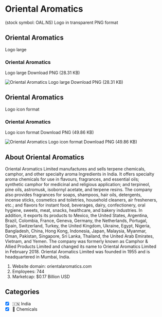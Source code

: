 # Oriental Aromatics
 (stock symbol: OAL.NS) Logo in transparent PNG format

## Oriental Aromatics
 Logo large

### Oriental Aromatics
 Logo large Download PNG (28.31 KB)

![Oriental Aromatics
 Logo large Download PNG (28.31 KB)](/img/orig/OAL.NS_BIG-224d8a3a.png)

## Oriental Aromatics
 Logo icon format

### Oriental Aromatics
 Logo icon format Download PNG (49.86 KB)

![Oriental Aromatics
 Logo icon format Download PNG (49.86 KB)](/img/orig/OAL.NS-aca530f3.png)

## About Oriental Aromatics


Oriental Aromatics Limited manufactures and sells terpene chemicals, camphor, and other specialty aroma Ingredients in India. It offers specialty aroma chemicals for use in flavours, fragrances, and essential oils; synthetic camphor for medicinal and religious application; and terpineol, pine oils, astromusk, isobornyl acetate, and terpene resins. The company also provides fragrances for soaps, shampoos, hair oils, detergents, incense sticks, cosmetics and toiletries, household cleaners, air fresheners, etc.; and flavors for instant food, beverages, dairy, confectionery, oral hygiene, sweets, meat, snacks, healthcare, and bakery industries. In addition, it exports its products to Mexico, the United States, Argentina, Brazil, Colombia, France, Geneva, Germany, the Netherlands, Portugal, Spain, Switzerland, Turkey, the United Kingdom, Ukraine, Egypt, Nigeria, Bangladesh, China, Hong Kong, Indonesia, Japan, Malaysia, Myanmar, Oman, Pakistan, Singapore, Sri Lanka, Thailand, the United Arab Emirates, Vietnam, and Yemen. The company was formerly known as Camphor & Allied Products Limited and changed its name to Oriental Aromatics Limited in February 2018. Oriental Aromatics Limited was founded in 1955 and is headquartered in Mumbai, India.

1. Website domain: orientalaromatics.com
2. Employees: 744
3. Marketcap: $0.17 Billion USD


## Categories
- [x] 🇮🇳 India
- [x] 🧪 Chemicals
